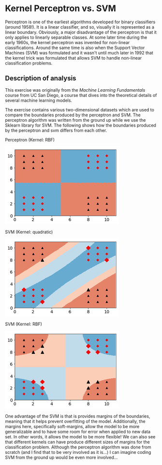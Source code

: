 # Kernel Perceptron vs. SVM
Perceptron is one of the earliest algorithms developed for binary classifiers (around 1958!). It is a linear classifier, and so, visually it is represented as a linear boundary. Obviously, a major disadvantage of the perceptron is that it only applies to linearly separable classes. At some later time during the early 1960s, the kernel perceptron was invented for non-linear classifications. Around the same time is also when the Support Vector Machines (SVM) was formulated and it wasn't until much later in 1992 that the kernel trick was formulated that allows SVM to handle non-linear classification problems.

## Description of analysis
This exercise was originally from the *Machine Learning Fundamentals* course from UC San Diego, a course that dives into the theoretical details of several machine learning models.

The exercise contains various two-dimensional datasets which are used to compare the boundaries produced by the perceptron and SVM. The perceptron algorithm was written from the ground up while we use the Sklearn library for SVM. The following shows how the boundaries produced by the perceptron and svm differs from each other.


Perceptron (Kernel: RBF)

![Perceptron](web/perceptron.png "perceptron")

SVM (Kernel: quadratic)

![alt text](web/svm-quad.png "svm-quad")

SVM (Kernel: RBF)

![alt text](web/svm-rbf.png "svm-rbf")

One advantage of the SVM is that is provides margins of the boundaries, meaning that it helps prevent overfitting of the model. Additionally, the margins here, specifically soft-margins, allow the model to be more generalizable and to have some room for error when applied to new data set. In other words, it allows the model to be more flexible! We can also see that different kernels can have produce different sizes of margins for the classification problem. Although the perceptron algorithm was done from scratch (and I find that to be very involved as it is...) I can imagine coding SVM from the ground up would be even more involved...
